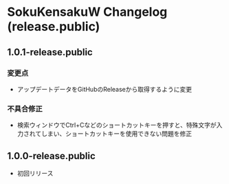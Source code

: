 # SokuKensakuW Changelog (release.public)

## 1.0.1-release.public
### 変更点
- アップデートデータをGitHubのReleaseから取得するように変更
### 不具合修正
- 検索ウィンドウでCtrl+Cなどのショートカットキーを押すと、特殊文字が入力されてしまい、ショートカットキーを使用できない問題を修正

## 1.0.0-release.public
- 初回リリース
